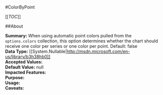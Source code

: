 #ColorByPoint

[[_TOC_]]

##About

**Summary:**  When using automatic point colors pulled from the <code>options.colors</code> collection, this option determines whether the chart should receive one color per series or one color per point. Default: false   
**Data Type:** [[System.Nullable|http://msdn.microsoft.com/en-us/library/b3h38hb0]]  
**Accepted Values:**   
**Default Value:** null  
**Impacted Features:**   
**Purpose:**   
**Usage:**   
**Caveats:**   

